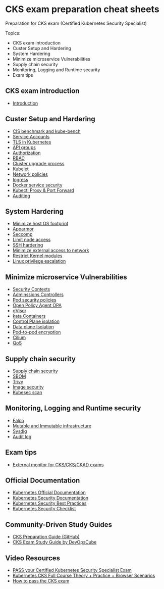 # CKS exam preparation cheat sheets
Preparation for CKS exam (Certified Kubernetes Security Specialist)

Topics:

* CKS exam introduction
* Custer Setup and Hardering
* System Hardering
* Minimize microservice Vulnerabilities
* Supply chain security
* Monitoring, Logging and Runtime security
* Exam tips

## CKS exam introduction

 - [Introduction](cluster_setup/introduction.md)

## Custer Setup and Hardering

 - [CIS benchmark and kube-bench](cluster_setup/kube-bench.md)
 - [Service Accounts](cluster_setup/sa.md)
 - [TLS in Kubernetes](cluster_setup/TLS.md)
 - [API groups](cluster_setup/apigroups.md)
 - [Authorization](cluster_setup/autorisation.md)
 - [RBAC](cluster_setup/rbac.md)
 - [Cluster upgrade process](cluster_setup/upgrade.md)
 - [Kubelet](cluster_setup/Kubelet.md)
 - [Network policies](cluster_setup/NetworkPolicy.md)
 - [Ingress](cluster_setup/ingress.md.md)
 - [Docker service security](cluster_setup/docker-service.md)
 - [Kubectl Proxy & Port Forward](cluster_setup/kubectl-forward.md)
 - [Auditing](cluster_setup/auditing.md)

## System Hardering

 - [Minimize host OS footprint](system_hardering/os_footprint.md)
 - [Apparmor](system_hardering/apparmor.md)
 - [Seccomp](system_hardering/seccomp.md)
 - [Limit node access](system_hardering/limit_node_access.md)
 - [SSH hardering](system_hardering/ssh_hardering.md)
 - [Minimize external access to network](system_hardering/minimize_network_access.md)
 - [Restrict Kernel modules](system_hardering/restrict_kernel.md)
 - [Linux privilege escalation](system_hardering/linux_privileges.md)



## Minimize microservice Vulnerabilities

 - [Security Contexts](minimize_microservice_vulnerabilities/security_context.md)
 - [Adminssions Controllers](minimize_microservice_vulnerabilities/admission_controllers.md)
 - [Pod security policies](minimize_microservice_vulnerabilities/pod_sec_policies.md)
 - [Open Policy Agent OPA](minimize_microservice_vulnerabilities/opa.md)
 - [gVisor](minimize_microservice_vulnerabilities/gvisor.md)
 - [kata Containers](minimize_microservice_vulnerabilities/kata_containers.md)
 - [Control Plane isolation](minimize_microservice_vulnerabilities/controlplane_isolation.md)
 - [Data plane Isolation](minimize_microservice_vulnerabilities/dataplane_isolation.md)
 - [Pod-to-pod encryption](minimize_microservice_vulnerabilities/pod-to-pod-encryption.md)
 - [Cilium](minimize_microservice_vulnerabilities/cilium.md)
 - [QoS](minimize_microservice_vulnerabilities/qos.md)

## Supply chain security
 
 - [Supply chain security](supply_chain_security/supply_chain_security.md)
 - [SBOM](supply_chain_security/sbom.md)
 - [Trivy](supply_chain_security/trivy.md)
 - [Image security](supply_chain_security/image_security.md)
 - [Kubesec scan](supply_chain_security/kubesec.md)
   


## Monitoring, Logging and Runtime security

  - [Falco](monitoring_logging/falco.md)
  - [Mutable and Immutable infrastructure](monitoring_logging/mutable_immutable_infra.md)
  - [Sysdig](monitoring_logging/sysdig.md)
  - [Audit log](monitoring_logging/audit_log.md)


## Exam tips

 - [External monitor for CKS/CKS/CKAD exams](https://www.reddit.com/r/kubernetes/comments/w5h1u6/my_cka_exam_is_tomorrow_can_i_use_external/) 

## Official Documentation

- [Kubernetes Official Documentation](https://kubernetes.io/docs/home/)
- [Kubernetes Security Documentation](https://kubernetes.io/docs/concepts/security/)
- [Kubernetes Security Best Practices](https://kubernetes.io/docs/concepts/security/best-practices/)
- [Kubernetes Security Checklist](https://kubernetes.io/docs/concepts/security/security-checklist/)

## Community-Driven Study Guides

- [CKS Preparation Guide (GitHub)](https://github.com/leandrocostam/cks-preparation-guide)
- [CKS Exam Study Guide by DevOpsCube](https://devopscube.com/cks-exam-guide-tips/)

## Video Resources

- [PASS your Certified Kubernetes Security Specialist Exam](https://www.youtube.com/watch?v=_l232KiJHNA)
- [Kubernetes CKS Full Course Theory + Practice + Browser Scenarios](https://www.youtube.com/watch?v=d9xfB5qaOfg)
- [How to pass the CKS exam](https://www.youtube.com/watch?v=2CnZarRBBBE)

